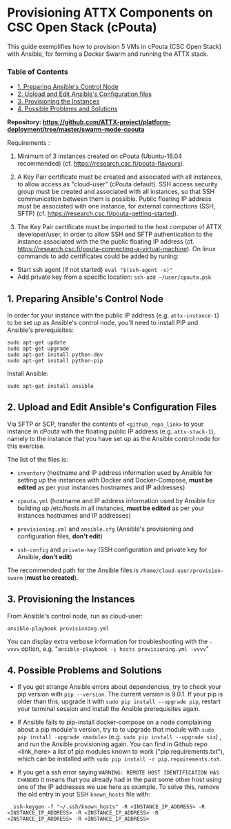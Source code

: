 # Provisioning ATTX Components on CSC Open Stack (cPouta)

This guide exemplifies how to provision 5 VMs in cPouta (CSC Open Stack) with Ansible, for forming a Docker Swarm and running the ATTX stack.

### Table of Contents
<!-- TOC START min:1 max:3 link:true update:false -->
  - [1. Preparing Ansible's Control Node](#1-preparing-ansibles-control-node)
  - [2. Upload and Edit Ansible's Configuration files](#2-upload-and-edit-ansibles-configuration-files)
  - [3. Provisioning the Instances](#3-provisioning-the-instances)
  - [4. Possible Problems and Solutions](#4-possible-problems-and-solutions)

<!-- TOC END -->

**Repository: https://github.com/ATTX-project/platform-deployment/tree/master/swarm-mode-cpouta**

Requirements :

1. Minimum of 3 instances created on cPouta (Ubuntu-16.04 recommended) (cf. https://research.csc.fi/pouta-flavours).

2. A Key Pair certificate must be created and associated with all instances, to allow access as "cloud-user" (cPouta default). SSH access security group must be created and associated with all instances, so that SSH communication between them is possible. Public floating IP address must be associated with one instance, for external connections (SSH, SFTP) (cf. https://research.csc.fi/pouta-getting-started).

3. The Key Pair certificate must be imported to the host computer of ATTX developer/user, in order to allow SSH and SFTP authentication to the instance associated with the the public floating IP address (cf. https://research.csc.fi/pouta-connecting-a-virtual-machine).
On linux commands to add certificates could be added by runing:
  * Start ssh agent (if not started) `eval "$(ssh-agent -s)"`
  * Add private key from a specific location: `ssh-add ~/user/cpouta.psk`

## 1. Preparing Ansible's Control Node

In order for your instance with the public IP address (e.g. `attx-instance-1`) to be set up as Ansible's control node, you'll need to install PIP and Ansible's prerequisites:
```shell
sudo apt-get update
sudo apt-get upgrade
sudo apt-get install python-dev
sudo apt-get install python-pip
```

Install Ansible:
```shell
sudo apt-get install ansible
```

## 2. Upload and Edit Ansible's Configuration Files

Via SFTP or SCP, transfer the contents of `<github_repo_link>` to your instance in cPouta with the floating public IP address (e.g. `attx-stack-1`), namely to the instance that you have set up as the Ansible control node for this exercise.

The list of the files is:

* `inventory` (hostname and IP address information used by Ansible for setting up the instances with Docker and Docker-Compose, **must be edited** as per your instances hostnames and IP addresses)

* `cpouta.yml` (hostname and IP address information used by Ansible for building up /etc/hosts in all instances, **must be edited** as per your instances hostnames and IP addresses)

* `provisioning.yml` and `ansible.cfg` (Ansible's provisioning and configuration files, **don't edit**)

* `ssh-config` and `private-key` (SSH configuration and private key for Ansible, **don't edit**)

The recommended path for the Ansible files is `/home/cloud-user/provision-swarm` (**must be created**).


## 3. Provisioning the Instances

From Ansible's control node, run as cloud-user:
```shell
ansible-playbook provisioning.yml
```

You can display extra verbose information for troubleshooting with the `-vvvv` option, e.g. "`ansible-playbook -i hosts provisioning.yml -vvvv`"

## 4. Possible Problems and Solutions

- If you get strange Ansible errors about dependencies, try to check your pip
  version with `pip --version`. The current version is 9.0.1. If your pip is
  older than this, upgrade it with `sudo pip install --upgrade pip`, restart
  your terminal session and install the Ansible prerequisites again.

- If Ansible fails to pip-install docker-compose on a node complaining about a pip module's version, try to to    upgrade that module with `sudo pip install -upgrade <module>` (e.g. `sudo pip install --upgrade six`) , and run the Ansible provisioning again. You can find in Github repo <link_here> a list of pip modules known to work ("pip.requirements.txt"), which can be installed with `sudo pip install -r pip.requirements.txt`.

- If you get a ssh error saying `WARNING: REMOTE HOST IDENTIFICATION HAS CHANGED`
  it means that you already had in the past some other host using one of the
  IP addresses we use here as example. To solve this, remove the old entry in your SSH
  `known_hosts` file with:
```shell
  ssh-keygen -f "~/.ssh/known_hosts" -R <INSTANCE_IP_ADDRESS> -R <INSTANCE_IP_ADDRESS> -R <INSTANCE_IP_ADDRESS> -R <INSTANCE_IP_ADDRESS> -R <INSTANCE_IP_ADDRESS>
```
